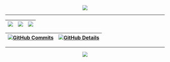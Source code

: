 <div align="center" >

<img src="https://user-images.githubusercontent.com/74038190/212750155-3ceddfbd-19d3-40a3-87af-8d329c8323c4.gif">

<hr/>

<div align="center" >
  
 | ![](https://github-contributor-stats.vercel.app/api?username=lidiaaacf&limit=5&theme=midnight-purple&combine_all_yearly_contributions=true&hide_border=true) | ![](https://github-readme-streak-stats.herokuapp.com/?user=lidiaaacf&theme=midnight-purple&hide_border=true) | ![](https://github-readme-stats.vercel.app/api/top-langs/?username=lidiaaacf&theme=midnight-purple&hide_border=true&include_all_commits=true&count_private=true&layout=compact) |
 | ----------- | ----------- | ----------- |


<div align="center" >
  
 | [![GitHub Commits](http://github-profile-summary-cards.vercel.app/api/cards/productive-time?username=lidiaaacf&theme=midnight_purple&utcOffset=-3)](https://github.com/vn7n24fzkq/github-profile-summary-cards) | [![GitHub Details](http://github-profile-summary-cards.vercel.app/api/cards/profile-details?username=lidiaaacf&theme=midnight_purple)](https://github.com/vn7n24fzkq/github-profile-summary-cards) |  
 | ----------- | ----------- |
<hr/>
<div align="center" >
<a href="https://skillicons.dev"   >
  <img src="https://skillicons.dev/icons?i=git,vscode,javascript,typescript,css,html,react,next,tailwind,nodejs,express,vue,github,materialui,linux,vite,bootstrap,mongodb,python,arduino,azure,cs,dotnet,firebase,kali,mysql,powershell,pycharm,tensorflow,visualstudio" />
</a>
  <br />
  </div>
